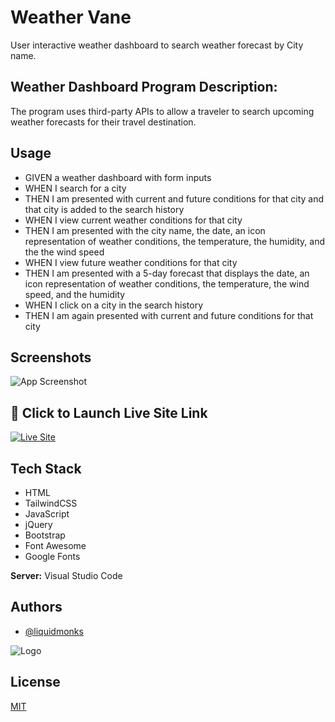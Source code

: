 
# Weather Vane

User interactive weather dashboard to search weather forecast by City name.



## Weather Dashboard Program Description:

The program uses third-party APIs to allow a traveler to search upcoming weather forecasts for their travel destination. 


## Usage

- GIVEN a weather dashboard with form inputs
- WHEN I search for a city
- THEN I am presented with current and future conditions for that city and that city is added to the search history
- WHEN I view current weather conditions for that city
- THEN I am presented with the city name, the date, an icon representation of weather conditions, the temperature, the humidity, and the the wind speed
- WHEN I view future weather conditions for that city
- THEN I am presented with a 5-day forecast that displays the date, an icon representation of weather conditions, the temperature, the wind speed, and the humidity
- WHEN I click on a city in the search history
- THEN I am again presented with current and future conditions for that city


## Screenshots

![App Screenshot](https://github.com/liquidmonks/weather-dashboard/blob/main/assets/image/weathervane.gif)


## 🔗 Click to Launch Live Site Link
[![Live Site](https://img.shields.io/badge/livesite-click-orange)](https://liquidmonks.github.io/weather-dashboard/)

## Tech Stack


- HTML
- TailwindCSS
- JavaScript
- jQuery
- Bootstrap
- Font Awesome
- Google Fonts



**Server:** Visual Studio Code


## Authors

- [@liquidmonks](https://www.github.com/liquidmonks)


![Logo](https://i.imgur.com/MrXyBQy.png)


## License

[MIT](https://choosealicense.com/licenses/mit/)

